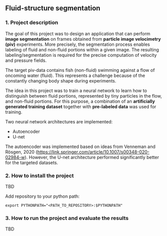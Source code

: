 ## Fluid-structure segmentation

### 1. Project description 

The goal of this project was to design an application that can perform **image segmentation** on frames obtained from **particle image velocimetry (piv)** experiments. More precisely, the segmentation process enables labeling of fluid and non-fluid portions within a given image. The resulting labeling/segmentation is required for the precise computation of velocity and pressure fields. 

The target piv-data contains fish (non-fluid) swimming against a flow of oncoming water (fluid). This represents a challenge because of the constantly changing body shape during experiments. 

The idea in this project was to train a neural network to learn how to distinguish between fluid portions, represented by tiny particles in the flow, and non-fluid portions. For this purpose, a combination of an **artificially generated training dataset** together with **pre-labeled data** was used for training. 

Two neural network architectures are implemented:

* Autoencoder
* U-net

The autoencoder was implemented based on ideas from Venneman and Rösgen, 2020 (https://link.springer.com/article/10.1007/s00348-020-02984-w). However, the U-net architecture performed significantly better for the targeted datasets. 

### 2. How to install the project

TBD

Add repository to your python path:

```export PYTHONPATH="<PATH_TO_REPOSITORY>:$PYTHONPATH"```

### 3. How to run the project and evaluate the results

TBD
